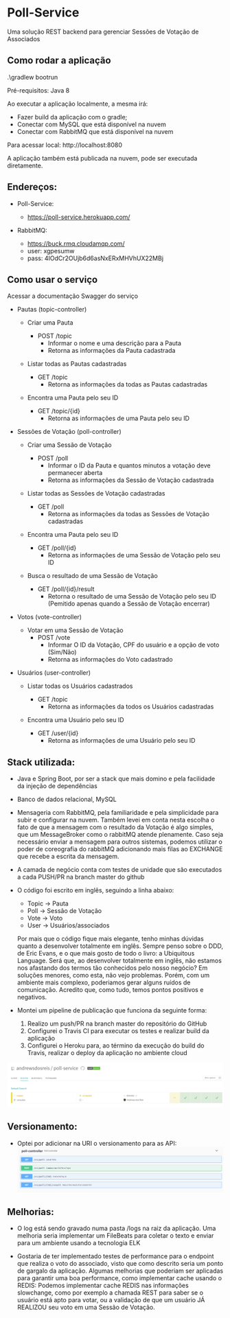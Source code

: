 # Poll-Service

Uma solução REST backend para gerenciar Sessões de Votação de Associados

## Como rodar a aplicação

.\gradlew bootrun

Pré-requisitos: Java 8

Ao executar a aplicação localmente, a mesma irá:
- Fazer build da aplicação com o gradle;
- Conectar com MySQL que está disponível na nuvem
- Conectar com RabbitMQ que está disponível na nuvem

Para acessar local: http://localhost:8080

A aplicação também está publicada na nuvem, pode ser executada diretamente.

## Endereços:

- Poll-Service:
	- https://poll-service.herokuapp.com/

- RabbitMQ:
	- https://buck.rmq.cloudamqp.com/
	- user: xgpesumw
	- pass: 4IOdCr2OUjb6d6asNxERxMHVhUX22MBj

## Como usar o serviço

Acessar a documentação Swagger do serviço

- Pautas (topic-controller)
	- Criar uma Pauta
		- POST /topic
			- Informar o nome e uma descrição para a Pauta
			- Retorna as informações da Pauta cadastrada

	- Listar todas as Pautas cadastradas
		- GET /topic
			- Retorna as informações da todas as Pautas cadastradas
			
	- Encontra uma Pauta pelo seu ID
		- GET /topic/{id}
			- Retorna as informações de uma Pauta pelo seu ID


- Sessões de Votação (poll-controller)
	- Criar uma Sessão de Votação
		- POST /poll
			- Informar o ID da Pauta e quantos minutos a votação deve permanecer aberta
			- Retorna as informações da Sessão de Votação cadastrada
	
	- Listar todas as Sessões de Votação cadastradas
		- GET /poll
			- Retorna as informações da todas as Sessões de Votação cadastradas
			
	- Encontra uma Pauta pelo seu ID
		- GET /poll/{id}
			- Retorna as informações de uma Sessão de Votação pelo seu ID
			
	- Busca o resultado de uma Sessão de Votação
		- GET /poll/{id}/result
			- Retorna o resultado de uma Sessão de Votação pelo seu ID (Pemitido apenas quando a Sessão de Votação encerrar)

- Votos (vote-controller)
	- Votar em uma Sessão de Votação
		- POST /vote
			- Informar O ID da Votação, CPF do usuário e a opção de voto (Sim/Não)
			- Retorna as informações do Voto cadastrado

- Usuários (user-controller)
	- Listar todas os Usuários cadastrados
		- GET /topic
			- Retorna as informações da todos os Usuários cadastradas
			
	- Encontra uma Usuário pelo seu ID
		- GET /user/{id}
			- Retorna as informações de uma Usuário pelo seu ID


## Stack utilizada:

- Java e Spring Boot, por ser a stack que mais domino e pela facilidade da injeção de dependências


- Banco de dados relacional, MySQL


- Mensageria com RabbitMQ, pela familiaridade e pela simplicidade para subir e configurar na nuvem.
  Também levei em conta nesta escolha o fato de que a mensagem com o resultado da Votação é algo simples, que um MessageBroker como o rabbitMQ atende plenamente.
  Caso seja necessário enviar a mensagem para outros sistemas, podemos utilizar o poder de coreografia do rabbitMQ adicionando mais filas ao EXCHANGE que recebe a escrita da mensagem.


- A camada de negócio conta com testes de unidade que são executados a cada PUSH/PR na branch master do github


- O código foi escrito em inglês, seguindo a linha abaixo:
	- Topic -> Pauta
	- Poll	-> Sessão de Votação
	- Vote	-> Voto
	- User	-> Usuários/associados
  
  Por mais que o código fique mais elegante, tenho minhas dúvidas quanto a desenvolver totalmente em inglês. Sempre penso sobre o DDD, de Eric Evans, e o que mais gosto de todo o livro: a Ubiquitous Language.
  Será que, ao desenvolver totalmente em inglês, não estamos nos afastando dos termos tão conhecidos pelo nosso negócio?
  Em soluções menores, como esta, não vejo problemas. Porém, com um ambiente mais complexo, poderiamos gerar alguns ruídos de comunicação. Acredito que, como tudo, temos pontos positivos e negativos.


- Montei um pipeline de publicação que funciona da seguinte forma:
	1. Realizo um push/PR na branch master do repositório do GitHub
	2. Configurei o Travis CI para executar os testes e realizar build da aplicação
	3. Configurei o Heroku para, ao término da execução do build do Travis, realizar o deploy da aplicação no ambiente cloud

![Imagem com o versionamento das API](https://raw.githubusercontent.com/andrewsdosreis/poll-service/master/images/travisCi.png)

## Versionamento:

- Optei por adicionar na URI o versionamento para as API:
![Imagem com o versionamento das API](https://raw.githubusercontent.com/andrewsdosreis/poll-service/master/images/api_version.png)

## Melhorias:

- O log está sendo gravado numa pasta /logs na raiz da aplicação. Uma melhoria seria implementar um FileBeats para coletar o texto e enviar para um ambiente usando a tecnologia ELK

- Gostaria de ter implementado testes de performance para o endpoint que realiza o voto do associado, visto que como descrito seria um ponto de gargalo da aplicação.
  Algumas melhorias que poderiam ser aplicadas para garantir uma boa performance, como  implementar cache usando o REDIS: 
  Podemos implementar cache REDIS nas informações slowchange, como por exemplo a chamada REST para saber se o usuário está apto para votar, ou a validação de que um usuário JÁ REALIZOU seu voto em uma Sessão de Votação.

